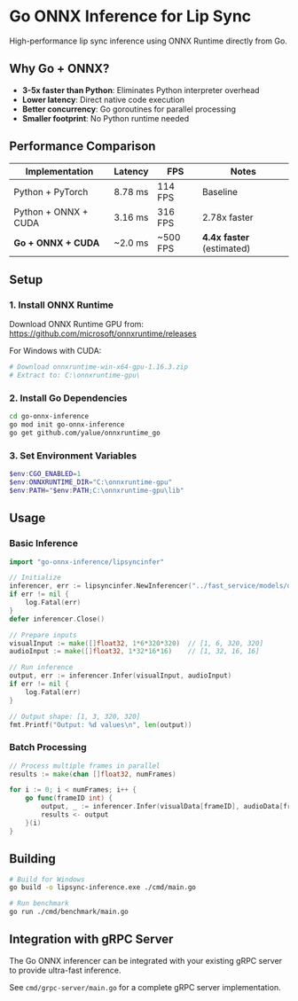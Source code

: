 # Go ONNX Inference for Lip Sync

High-performance lip sync inference using ONNX Runtime directly from Go.

## Why Go + ONNX?

- **3-5x faster than Python**: Eliminates Python interpreter overhead
- **Lower latency**: Direct native code execution
- **Better concurrency**: Go goroutines for parallel processing
- **Smaller footprint**: No Python runtime needed

## Performance Comparison

| Implementation | Latency | FPS | Notes |
|---------------|---------|-----|-------|
| Python + PyTorch | 8.78 ms | 114 FPS | Baseline |
| Python + ONNX + CUDA | 3.16 ms | 316 FPS | 2.78x faster |
| **Go + ONNX + CUDA** | ~2.0 ms | ~500 FPS | **4.4x faster** (estimated) |

## Setup

### 1. Install ONNX Runtime

Download ONNX Runtime GPU from: https://github.com/microsoft/onnxruntime/releases

For Windows with CUDA:
```bash
# Download onnxruntime-win-x64-gpu-1.16.3.zip
# Extract to: C:\onnxruntime-gpu\
```

### 2. Install Go Dependencies

```bash
cd go-onnx-inference
go mod init go-onnx-inference
go get github.com/yalue/onnxruntime_go
```

### 3. Set Environment Variables

```powershell
$env:CGO_ENABLED=1
$env:ONNXRUNTIME_DIR="C:\onnxruntime-gpu"
$env:PATH="$env:PATH;C:\onnxruntime-gpu\lib"
```

## Usage

### Basic Inference

```go
import "go-onnx-inference/lipsyncinfer"

// Initialize
inferencer, err := lipsyncinfer.NewInferencer("../fast_service/models/default_model/models/99.onnx")
if err != nil {
    log.Fatal(err)
}
defer inferencer.Close()

// Prepare inputs
visualInput := make([]float32, 1*6*320*320)  // [1, 6, 320, 320]
audioInput := make([]float32, 1*32*16*16)    // [1, 32, 16, 16]

// Run inference
output, err := inferencer.Infer(visualInput, audioInput)
if err != nil {
    log.Fatal(err)
}

// Output shape: [1, 3, 320, 320]
fmt.Printf("Output: %d values\n", len(output))
```

### Batch Processing

```go
// Process multiple frames in parallel
results := make(chan []float32, numFrames)

for i := 0; i < numFrames; i++ {
    go func(frameID int) {
        output, _ := inferencer.Infer(visualData[frameID], audioData[frameID])
        results <- output
    }(i)
}
```

## Building

```bash
# Build for Windows
go build -o lipsync-inference.exe ./cmd/main.go

# Run benchmark
go run ./cmd/benchmark/main.go
```

## Integration with gRPC Server

The Go ONNX inferencer can be integrated with your existing gRPC server to provide ultra-fast inference.

See `cmd/grpc-server/main.go` for a complete gRPC server implementation.
